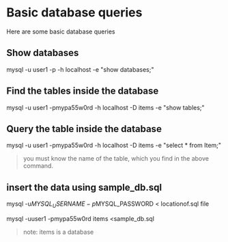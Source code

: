 # Basic database queries

Here are some basic database queries

## Show databases

mysql -u user1 -p -h localhost -e "show databases;"

## Find the tables inside the database

mysql -u user1 -pmypa55w0rd -h localhost -D items -e "show tables;"

## Query the table inside the database

mysql -u user1 -pmypa55w0rd -h localhost -D items -e "select * from Item;"

> you must know the name of the table, which you find in the above command.

## insert the data using sample_db.sql

mysql -u$MYSQL_USERNAME -p$MYSQL_PASSWORD <databaseName> < locationof.sql file 

mysql -uuser1 -pmypa55w0rd items <sample_db.sql

>note: items is a database
